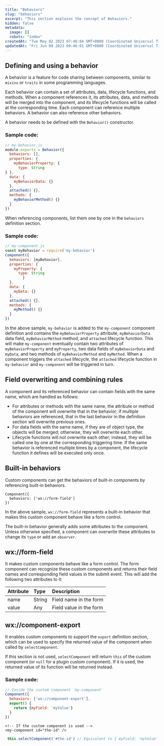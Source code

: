 ```yaml
---
title: "Behaviors"
slug: "behaviors"
excerpt: "This section explains the concept of Behaviors."
hidden: false
metadata: 
  image: []
  robots: "index"
createdAt: "Tue May 02 2023 07:48:04 GMT+0000 (Coordinated Universal Time)"
updatedAt: "Fri Jun 09 2023 09:46:01 GMT+0000 (Coordinated Universal Time)"
---
```

## Defining and using a behavior

A behavior is a feature for code sharing between components, similar to `mixins` or `traits` in some programming languages.

Each behavior can contain a set of attributes, data, lifecycle functions, and methods. When a component references it, its attributes, data, and methods will be merged into the component, and its lifecycle functions will be called at the corresponding time. Each component can reference multiple behaviors. A behavior can also reference other behaviors.

A behavior needs to be defined with the `Behavior()` constructor.

### Sample code:

```javascript
// my-behavior.js
module.exports = Behavior({
  behaviors: [],
  properties: {
    myBehaviorProperty: {
      type: String
} },
  data: {
    myBehaviorData: {}
  },
  attached() {},
  methods: {
    myBehaviorMethod() {}
  }
})
```

When referencing components, list them one by one in the `behaviors` definition section.

### Sample code:

```javascript
// my-component.js
const myBehavior = require('my-behavior')
Component({
  behaviors: [myBehavior],
  properties: {
    myProperty: {
      type: String
		} 
  },
  data: {
    myData: {}
  },
  attached() {},
  methods: {
    myMethod() {}
  }
})
```

In the above sample,  `my-behavior` is added to the `my-component` component definition and contains the   `myBehaviorProperty` attribute, `myBehaviorData` data field, `myBehaviorMethod` method, and `attached` lifecycle function. This will make `my-component` eventually contain two attributes of `myBehaviorProperty` and `myProperty`, two data fields of `myBehaviorData` and `myData`, and two methods of `myBehaviorMethod` and `myMethod`. When a component triggers the `attached` lifecycle, the `attached` lifecycle function in `my-behavior` and `my-component` will be triggered in turn.

## Field overwriting and combining rules

A component and its referenced behavior can contain fields with the same name, which are handled as follows:

- For attributes or methods with the same name, the attribute or method of the component will overwrite that in the behavior; if multiple behaviors are referenced, that in the last behavior in the definition section will overwrite previous ones.
- For data fields with the same name, if they are of object type, the objects will be merged; otherwise, they will overwrite each other.
- Lifecycle functions will not overwrite each other; instead, they will be called one by one at the corresponding triggering time. If the same behavior is referenced multiple times by a component, the lifecycle function it defines will be executed only once.

## Built-in behaviors

Custom components can get the behaviors of built-in components by referencing built-in behaviors.

```
Component({
  behaviors: ['wx://form-field']
})
```

In the above sample, `wx://form-field` represents a built-in behavior that makes this custom component behave like a form control.

The built-in behavior generally adds some attributes to the component. Unless otherwise specified, a component can overwrite these attributes to change its `type` or add an `observer`.

## wx://form-field

It makes custom components behave like a form control. The form component can recognize these custom components and returns their field names and corresponding field values in the submit event. This will add the following two attributes to it:

| Attribute | Type   | Description             |
| :-------- | :----- | :---------------------- |
| name      | String | Field name in the form  |
| value     | Any    | Field value in the form |

## wx://component-export

It enables custom components to support the `export` definition section, which can be used to specify the returned value of the component when called by `selectComponent`.

If this section is not used, `selectComponent` will return `this` of the custom component (or `null` for a plugin custom component). If it is used, the returned value of its function will be returned instead.

### Sample code:

```javascript
// Inside the custom component `my-component`
Component({
  behaviors: ['wx://component-export'],
  export() {
    return {myField: 'myValue'}
  }
})
```

```Text WXML
<!-- If the custom component is used -->
<my-component id="the-id" />
```

```javascript
 this.selectComponent('#the-id') // Equivalent to { myField: 'myValue' }
```
